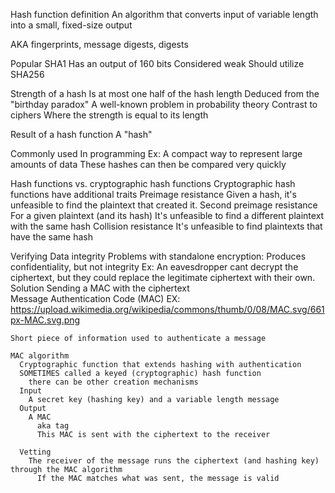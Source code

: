 Hash function definition
  An algorithm that converts input of variable length into a small, fixed-size output

  AKA
    fingerprints, message digests, digests

Popular
  SHA1
    Has an output of 160 bits
    Considered weak
      Should utilize SHA256

Strength of a hash
  Is at most one half of the hash length
    Deduced from the "birthday paradox"
      A well-known problem in probability theory
    Contrast to ciphers
      Where the strength is equal to its length


Result of a hash function
  A "hash"

Commonly used
  In programming
    Ex: A compact way to represent large amounts of data
      These hashes can then be compared very quickly

Hash functions vs. cryptographic hash functions
  Cryptographic hash functions have additional traits
    Preimage resistance
      Given a hash, it's unfeasible to find the plaintext that created it.
    Second preimage resistance
      For a given plaintext (and its hash)
        It's unfeasible to find a different plaintext with the same hash
    Collision resistance
      It's unfeasible to find plaintexts that have the same hash

Verifying Data integrity
  Problems with standalone encryption:
    Produces confidentiality, but not integrity
      Ex: An eavesdropper cant decrypt the ciphertext, but they could replace the legitimate ciphertext with their own.
        Solution
          Sending a MAC with the ciphertext         
  Message Authentication Code (MAC)
    EX: https://upload.wikimedia.org/wikipedia/commons/thumb/0/08/MAC.svg/661px-MAC.svg.png
    
    Short piece of information used to authenticate a message
  
    MAC algorithm
      Cryptographic function that extends hashing with authentication
      SOMETIMES called a keyed (cryptographic) hash function
        there can be other creation mechanisms
      Input 
        A secret key (hashing key) and a variable length message
      Output
        A MAC
          aka tag
          This MAC is sent with the ciphertext to the receiver

      Vetting
        The receiver of the message runs the ciphertext (and hashing key) through the MAC algorithm
          If the MAC matches what was sent, the message is valid




